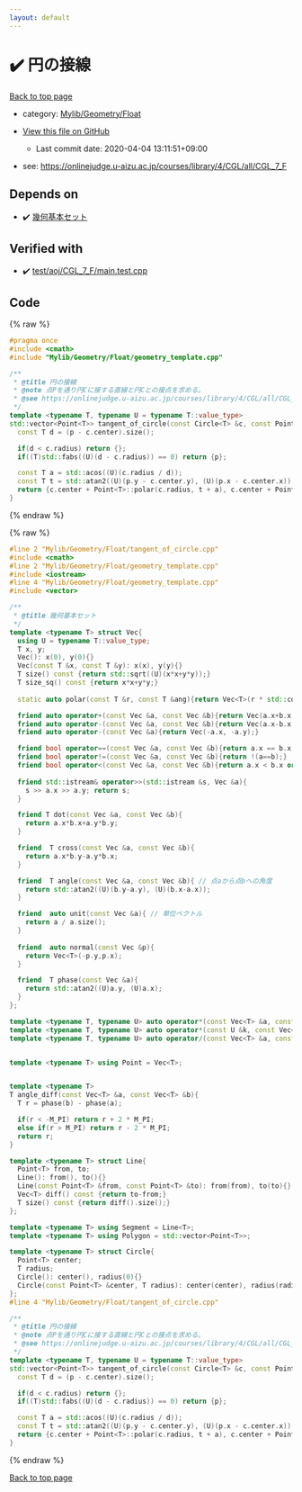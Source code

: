 ```yaml
---
layout: default
---
```


<!-- mathjax config similar to math.stackexchange -->
<script type="text/javascript" async
  src="https://cdnjs.cloudflare.com/ajax/libs/mathjax/2.7.5/MathJax.js?config=TeX-MML-AM_CHTML">
</script>
<script type="text/x-mathjax-config">
  MathJax.Hub.Config({
    TeX: { equationNumbers: { autoNumber: "AMS" }},
    tex2jax: {
      inlineMath: [ ['$','$'] ],
      processEscapes: true
    },
    "HTML-CSS": { matchFontHeight: false },
    displayAlign: "left",
    displayIndent: "2em"
  });
</script>

<script type="text/javascript" src="https://cdnjs.cloudflare.com/ajax/libs/jquery/3.4.1/jquery.min.js"></script>
<script src="https://cdn.jsdelivr.net/npm/jquery-balloon-js@1.1.2/jquery.balloon.min.js" integrity="sha256-ZEYs9VrgAeNuPvs15E39OsyOJaIkXEEt10fzxJ20+2I=" crossorigin="anonymous"></script>
<script type="text/javascript" src="../../../../assets/js/copy-button.js"></script>
<link rel="stylesheet" href="../../../../assets/css/copy-button.css" />


# :heavy_check_mark: 円の接線

<a href="../../../../index.html">Back to top page</a>

* category: <a href="../../../../index.html#090220fbd726178f7b9d402d3ae3f683">Mylib/Geometry/Float</a>
* <a href="{{ site.github.repository_url }}/blob/master/Mylib/Geometry/Float/tangent_of_circle.cpp">View this file on GitHub</a>
    - Last commit date: 2020-04-04 13:11:51+09:00


* see: <a href="https://onlinejudge.u-aizu.ac.jp/courses/library/4/CGL/all/CGL_7_F">https://onlinejudge.u-aizu.ac.jp/courses/library/4/CGL/all/CGL_7_F</a>


## Depends on

* :heavy_check_mark: <a href="geometry_template.cpp.html">幾何基本セット</a>


## Verified with

* :heavy_check_mark: <a href="../../../../verify/test/aoj/CGL_7_F/main.test.cpp.html">test/aoj/CGL_7_F/main.test.cpp</a>


## Code

<a id="unbundled"></a>
{% raw %}
```cpp
#pragma once
#include <cmath>
#include "Mylib/Geometry/Float/geometry_template.cpp"

/**
 * @title 円の接線
 * @note 点Pを通り円Cに接する直線と円Cとの接点を求める。
 * @see https://onlinejudge.u-aizu.ac.jp/courses/library/4/CGL/all/CGL_7_F
 */
template <typename T, typename U = typename T::value_type>
std::vector<Point<T>> tangent_of_circle(const Circle<T> &c, const Point<T> &p){
  const T d = (p - c.center).size();

  if(d < c.radius) return {};
  if((T)std::fabs((U)(d - c.radius)) == 0) return {p};

  const T a = std::acos((U)(c.radius / d));
  const T t = std::atan2((U)(p.y - c.center.y), (U)(p.x - c.center.x));
  return {c.center + Point<T>::polar(c.radius, t + a), c.center + Point<T>::polar(c.radius, t - a)};
}

```
{% endraw %}

<a id="bundled"></a>
{% raw %}
```cpp
#line 2 "Mylib/Geometry/Float/tangent_of_circle.cpp"
#include <cmath>
#line 2 "Mylib/Geometry/Float/geometry_template.cpp"
#include <iostream>
#line 4 "Mylib/Geometry/Float/geometry_template.cpp"
#include <vector>

/**
 * @title 幾何基本セット
 */
template <typename T> struct Vec{
  using U = typename T::value_type;
  T x, y;
  Vec(): x(0), y(0){}
  Vec(const T &x, const T &y): x(x), y(y){}
  T size() const {return std::sqrt((U)(x*x+y*y));}
  T size_sq() const {return x*x+y*y;}
  
  static auto polar(const T &r, const T &ang){return Vec<T>(r * std::cos((U)ang), r * std::sin((U)ang));}

  friend auto operator+(const Vec &a, const Vec &b){return Vec(a.x+b.x, a.y+b.y);}
  friend auto operator-(const Vec &a, const Vec &b){return Vec(a.x-b.x, a.y-b.y);}
  friend auto operator-(const Vec &a){return Vec(-a.x, -a.y);}

  friend bool operator==(const Vec &a, const Vec &b){return a.x == b.x and a.y == b.y;}
  friend bool operator!=(const Vec &a, const Vec &b){return !(a==b);}
  friend bool operator<(const Vec &a, const Vec &b){return a.x < b.x or (a.x == b.x and a.y < b.y);}
  
  friend std::istream& operator>>(std::istream &s, Vec &a){
    s >> a.x >> a.y; return s;
  }

  friend T dot(const Vec &a, const Vec &b){
    return a.x*b.x+a.y*b.y;
  }

  friend  T cross(const Vec &a, const Vec &b){
    return a.x*b.y-a.y*b.x;
  }

  friend  T angle(const Vec &a, const Vec &b){ // 点aから点bへの角度
    return std::atan2((U)(b.y-a.y), (U)(b.x-a.x));
  }

  friend  auto unit(const Vec &a){ // 単位ベクトル
    return a / a.size();
  }
  
  friend  auto normal(const Vec &p){
    return Vec<T>(-p.y,p.x);
  }

  friend  T phase(const Vec &a){
    return std::atan2((U)a.y, (U)a.x);
  }
};

template <typename T, typename U> auto operator*(const Vec<T> &a, const U &k){return Vec<T>(a.x*k, a.y*k);}
template <typename T, typename U> auto operator*(const U &k, const Vec<T> &a){return Vec<T>(a.x*k, a.y*k);}
template <typename T, typename U> auto operator/(const Vec<T> &a, const U &k){return Vec<T>(a.x/k, a.y/k);}


template <typename T> using Point = Vec<T>;


template <typename T>
T angle_diff(const Vec<T> &a, const Vec<T> &b){
  T r = phase(b) - phase(a);

  if(r < -M_PI) return r + 2 * M_PI;
  else if(r > M_PI) return r - 2 * M_PI;
  return r;
}

template <typename T> struct Line{
  Point<T> from, to;
  Line(): from(), to(){}
  Line(const Point<T> &from, const Point<T> &to): from(from), to(to){}
  Vec<T> diff() const {return to-from;}
  T size() const {return diff().size();}
};

template <typename T> using Segment = Line<T>;
template <typename T> using Polygon = std::vector<Point<T>>;

template <typename T> struct Circle{
  Point<T> center;
  T radius;
  Circle(): center(), radius(0){}
  Circle(const Point<T> &center, T radius): center(center), radius(radius){}
};
#line 4 "Mylib/Geometry/Float/tangent_of_circle.cpp"

/**
 * @title 円の接線
 * @note 点Pを通り円Cに接する直線と円Cとの接点を求める。
 * @see https://onlinejudge.u-aizu.ac.jp/courses/library/4/CGL/all/CGL_7_F
 */
template <typename T, typename U = typename T::value_type>
std::vector<Point<T>> tangent_of_circle(const Circle<T> &c, const Point<T> &p){
  const T d = (p - c.center).size();

  if(d < c.radius) return {};
  if((T)std::fabs((U)(d - c.radius)) == 0) return {p};

  const T a = std::acos((U)(c.radius / d));
  const T t = std::atan2((U)(p.y - c.center.y), (U)(p.x - c.center.x));
  return {c.center + Point<T>::polar(c.radius, t + a), c.center + Point<T>::polar(c.radius, t - a)};
}

```
{% endraw %}

<a href="../../../../index.html">Back to top page</a>

